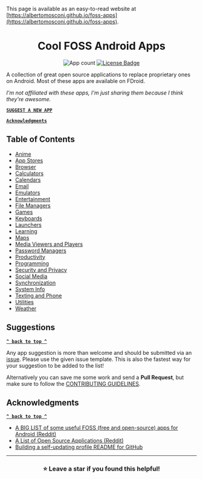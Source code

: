 This page is available as an easy-to-read website at [https://albertomosconi.github.io/foss-apps](https://albertomosconi.github.io/foss-apps).

<h1 id="title" align="center">Cool FOSS Android Apps</h1>

<div align="center">
<p align="center">
<!-- apps-count starts -->
<img src="https://img.shields.io/badge/112-apps-red?style=for-the-badge" alt="App count"/>
<!-- apps-count ends -->
<a href="./LICENSE">
<img src="https://img.shields.io/github/license/albertomosconi/foss-apps?color=darkgreen&style=for-the-badge" alt="License Badge"/>
</a>
</p>
</div>

A collection of great open source applications to replace proprietary ones on Android. Most of these apps are available on FDroid.

_I'm not affiliated with these apps, I'm just sharing them because I think they're awesome._

**[`SUGGEST A NEW APP`](#suggestions 'SUGGEST A NEW APP')**

**[`Acknowledgments`](#acknowledgments 'Acknowledgments')**

## Table of Contents

<!-- table-of-contents starts -->

- [Anime](categories/anime.md)
- [App Stores](categories/app-stores.md)
- [Browser](categories/browsers.md)
- [Calculators](categories/calculators.md)
- [Calendars](categories/calendars.md)
- [Email](categories/email.md)
- [Emulators](categories/emulators.md)
- [Entertainment](categories/entertainment.md)
- [File Managers](categories/file-managers.md)
- [Games](categories/games.md)
- [Keyboards](categories/keyboards.md)
- [Launchers](categories/launchers.md)
- [Learning](categories/learning.md)
- [Maps](categories/maps.md)
- [Media Viewers and Players](categories/media-viewers-and-players.md)
- [Password Managers](categories/password-managers.md)
- [Productivity](categories/productivity.md)
- [Programming](categories/programming.md)
- [Security and Privacy](categories/security-and-privacy.md)
- [Social Media](categories/social-media.md)
- [Synchronization](categories/synchronization.md)
- [System Info](categories/system-info.md)
- [Texting and Phone](categories/texting-and-phone.md)
- [Utilities](categories/utilities.md)
- [Weather](categories/weather.md)
<!-- table-of-contents ends -->

## Suggestions

**[`^ back to top ^`](#title)**

Any app suggestion is more than welcome and should be submitted via an [issue](https://github.com/albertomosconi/foss-apps/issues/new?assignees=&labels=app+suggestion&template=app-suggestion.md&title= 'issue'). Please use the given issue template. This is also the fastest way for your suggestion to be added to the list!

Alternatively you can save me some work and send a **Pull Request**, but make sure to follow the [CONTRIBUTING GUIDELINES](https://github.com/albertomosconi/foss-apps/blob/main/CONTRIBUTING.md).

## Acknowledgments

**[`^ back to top ^`](#title)**

- [A BIG LIST of some useful FOSS (free and open-source) apps for Android (Reddit)](https://www.reddit.com/r/androidapps/comments/i7o6rp/a_big_list_of_some_useful_foss_free_and 'A BIG LIST of some useful FOSS (free and open-source) apps for Android (Reddit)')
- [A List of Open Source Applications (Reddit)](https://www.reddit.com/r/androidapps/comments/jhtvn4/a_list_of_open_source_applications/ 'A List of Open Source Applications (Reddit)')
- [Building a self-updating profile README for GitHub](https://simonwillison.net/2020/Jul/10/self-updating-profile-readme 'Building a self-updating profile README for GitHub')

---

<div align="center">
  
### ⭐ Leave a star if you found this helpful!

</div>
